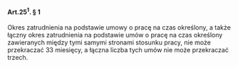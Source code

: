 #### Art.25<sup>1</sup>. § 1

Okres zatrudnienia na podstawie umowy o pracę na czas określony, a także łączny okres zatrudnienia na podstawie umów o pracę na czas określony zawieranych między tymi samymi stronami stosunku pracy, nie może przekraczać 33 miesięcy, a łączna liczba tych umów nie może przekraczać trzech.